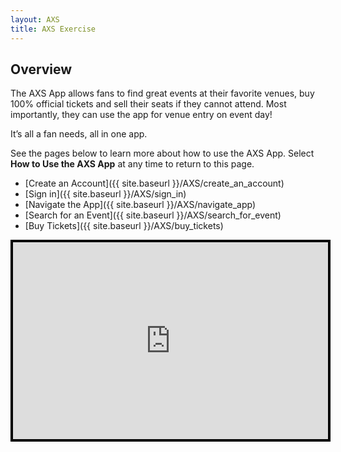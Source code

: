 ```yaml
---
layout: AXS
title: AXS Exercise
---
```

## Overview

The AXS App allows fans to find great events at their favorite venues, buy 100% official tickets and sell their seats if they cannot attend. Most importantly, they can use the app for venue entry on event day!

It’s all a fan needs, all in one app.

See the pages below to learn more about how to use the AXS App. Select **How to Use the AXS App** at any time to return to this page.
- [Create an Account]({{ site.baseurl }}/AXS/create_an_account)
- [Sign in]({{ site.baseurl }}/AXS/sign_in)
- [Navigate the App]({{ site.baseurl }}/AXS/navigate_app)
- [Search for an Event]({{ site.baseurl }}/AXS/search_for_event)
- [Buy Tickets]({{ site.baseurl }}/AXS/buy_tickets)

<iframe width="560" height="315" src="https://www.youtube.com/embed/6nEDt4tAcjg?si=cq-pWb2UDCp8AHsd" title="YouTube video player" frameborder="0" allow="accelerometer; autoplay; clipboard-write; encrypted-media; gyroscope; picture-in-picture; web-share" referrerpolicy="strict-origin-when-cross-origin" allowfullscreen style="border:0.25rem solid black; max-width: 100%"></iframe>